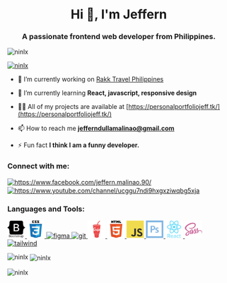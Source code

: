 <h1 align="center">Hi 👋, I'm Jeffern</h1>
<h3 align="center">A passionate frontend web developer from Philippines.</h3>

<p align="left"> <img src="https://komarev.com/ghpvc/?username=ninlx&label=Profile%20views&color=0e75b6&style=flat" alt="ninlx" /> </p>

<p align="left"> <a href="https://github.com/ryo-ma/github-profile-trophy"><img src="https://github-profile-trophy.vercel.app/?username=ninlx" alt="ninlx" /></a> </p>

- 🔭 I’m currently working on [Rakk Travel Philippines](https://rakktravelphilippines.pages.dev/)

- 🌱 I’m currently learning **React, javascript, responsive design**

- 👨‍💻 All of my projects are available at [https://personalportfoliojeff.tk/](https://personalportfoliojeff.tk/)

- 📫 How to reach me **jefferndullamalinao@gmail.com**

- ⚡ Fun fact **I think I am a funny developer.**

<h3 align="left">Connect with me:</h3>
<p align="left">
<a href="https://fb.com/https://www.facebook.com/jeffern.malinao.90/" target="blank"><img align="center" src="https://raw.githubusercontent.com/rahuldkjain/github-profile-readme-generator/master/src/images/icons/Social/facebook.svg" alt="https://www.facebook.com/jeffern.malinao.90/" height="30" width="40" /></a>
<a href="https://www.youtube.com/channel/UCGGU7ndi9hxgXZIWqBG5xJA" target="blank"><img align="center" src="https://raw.githubusercontent.com/rahuldkjain/github-profile-readme-generator/master/src/images/icons/Social/youtube.svg" alt="https://www.youtube.com/channel/ucggu7ndi9hxgxziwqbg5xja" height="30" width="40" /></a>
</p>

<h3 align="left">Languages and Tools:</h3>
<p align="left"> <a href="https://getbootstrap.com" target="_blank" rel="noreferrer"> <img src="https://raw.githubusercontent.com/devicons/devicon/master/icons/bootstrap/bootstrap-plain-wordmark.svg" alt="bootstrap" width="40" height="40"/> </a> <a href="https://www.w3schools.com/css/" target="_blank" rel="noreferrer"> <img src="https://raw.githubusercontent.com/devicons/devicon/master/icons/css3/css3-original-wordmark.svg" alt="css3" width="40" height="40"/> </a> <a href="https://www.figma.com/" target="_blank" rel="noreferrer"> <img src="https://www.vectorlogo.zone/logos/figma/figma-icon.svg" alt="figma" width="40" height="40"/> </a> <a href="https://git-scm.com/" target="_blank" rel="noreferrer"> <img src="https://www.vectorlogo.zone/logos/git-scm/git-scm-icon.svg" alt="git" width="40" height="40"/> </a> <a href="https://gulpjs.com" target="_blank" rel="noreferrer"> <img src="https://raw.githubusercontent.com/devicons/devicon/master/icons/gulp/gulp-plain.svg" alt="gulp" width="40" height="40"/> </a> <a href="https://www.w3.org/html/" target="_blank" rel="noreferrer"> <img src="https://raw.githubusercontent.com/devicons/devicon/master/icons/html5/html5-original-wordmark.svg" alt="html5" width="40" height="40"/> </a> <a href="https://developer.mozilla.org/en-US/docs/Web/JavaScript" target="_blank" rel="noreferrer"> <img src="https://raw.githubusercontent.com/devicons/devicon/master/icons/javascript/javascript-original.svg" alt="javascript" width="40" height="40"/> </a> <a href="https://www.photoshop.com/en" target="_blank" rel="noreferrer"> <img src="https://raw.githubusercontent.com/devicons/devicon/master/icons/photoshop/photoshop-line.svg" alt="photoshop" width="40" height="40"/> </a> <a href="https://reactjs.org/" target="_blank" rel="noreferrer"> <img src="https://raw.githubusercontent.com/devicons/devicon/master/icons/react/react-original-wordmark.svg" alt="react" width="40" height="40"/> </a> <a href="https://sass-lang.com" target="_blank" rel="noreferrer"> <img src="https://raw.githubusercontent.com/devicons/devicon/master/icons/sass/sass-original.svg" alt="sass" width="40" height="40"/> </a> <a href="https://tailwindcss.com/" target="_blank" rel="noreferrer"> <img src="https://www.vectorlogo.zone/logos/tailwindcss/tailwindcss-icon.svg" alt="tailwind" width="40" height="40"/> </a> </p>

<p><img align="left" src="https://github-readme-stats.vercel.app/api/top-langs?username=ninlx&show_icons=true&locale=en&layout=compact" alt="ninlx" /></p>

<p>&nbsp;<img align="center" src="https://github-readme-stats.vercel.app/api?username=ninlx&show_icons=true&locale=en" alt="ninlx" /></p>

<p><img align="center" src="https://github-readme-streak-stats.herokuapp.com/?user=ninlx&" alt="ninlx" /></p>

